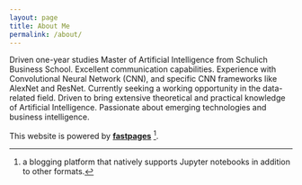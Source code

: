 ```yaml
---
layout: page
title: About Me
permalink: /about/
---
```



Driven one-year studies Master of Artificial Intelligence from Schulich Business School. Excellent communication capabilities.  Experience with Convolutional Neural Network (CNN), and specific CNN frameworks like AlexNet and ResNet. Currently seeking a working opportunity in the data-related field. Driven to bring extensive theoretical and practical knowledge of Artificial Intelligence. Passionate about emerging technologies and business intelligence.



This website is powered by **[fastpages](https://github.com/fastai/fastpages)** [^1].



[^1]:a blogging platform that natively supports Jupyter notebooks in addition to other formats.

